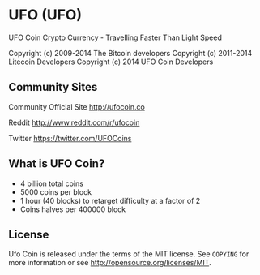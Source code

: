 UFO (UFO)
===========

UFO Coin Crypto Currency - Travelling Faster Than Light Speed

Copyright (c) 2009-2014 The Bitcoin developers
Copyright (c) 2011-2014 Litecoin Developers
Copyright (c) 2014 UFO Coin Developers

Community Sites
---------------
Community Official Site
http://ufocoin.co

Reddit
http://www.reddit.com/r/ufocoin

Twitter
https://twitter.com/UFOCoins

What is UFO Coin?
-----------------

- 4 billion total coins
- 5000 coins per block
- 1 hour (40 blocks) to retarget difficulty at a factor of 2
- Coins halves per 400000 block 

License
-------

Ufo Coin is released under the terms of the MIT license. See `COPYING` for more
information or see http://opensource.org/licenses/MIT.